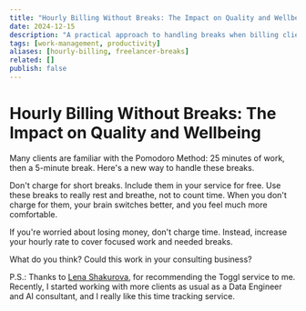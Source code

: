 ```yaml
---
title: "Hourly Billing Without Breaks: The Impact on Quality and Wellbeing"
date: 2024-12-15
description: "A practical approach to handling breaks when billing clients hourly. Why not charging for short breaks improves quality, wellbeing, and client relationships."
tags: [work-management, productivity]
aliases: [hourly-billing, freelancer-breaks]
related: []
publish: false
---
```


# Hourly Billing Without Breaks: The Impact on Quality and Wellbeing

Many clients are familiar with the Pomodoro Method: 25 minutes of work, then a 5-minute break. Here's a new way to handle these breaks.

Don't charge for short breaks. Include them in your service for free. Use these breaks to really rest and breathe, not to count time. When you don't charge for them, your brain switches better, and you feel much more comfortable.

If you're worried about losing money, don't charge time. Instead, increase your hourly rate to cover focused work and needed breaks.

What do you think? Could this work in your consulting business?

P.S.: Thanks to [Lena Shakurova](https://www.linkedin.com/in/lena-shakurova/), for recommending the Toggl service to me. Recently, I started working with more clients as usual as a Data Engineer and AI consultant, and I really like this time tracking service.
